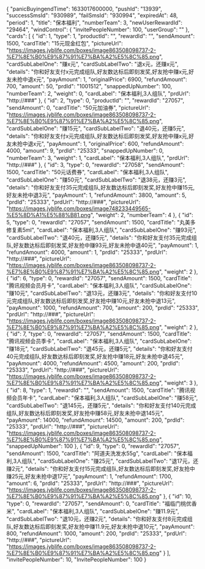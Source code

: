 {
    "panicBuyingendTime": 1633017600000,
    "pushId": "13939",
    "successSmsId": "930989",
    "failSmsId": "930994",
    "expiredAt": 48,
    "period": 1,
    "title": "保本福利",
    "numberTeam": 3,
    "newUserRewardId": "29464",
    "windControl": {
        "invitePeopleNumber": 100,
        "userGroup": ""
    },
    "cards": [
        {
            "id": 1,
            "type": 1,
            "productId": "",
            "rewardId": "",
            "sendAmount": 1500,
            "cardTitle": "15元现金红包",
            "pictureUrl": "https://images.jyblife.com/boxes/image863508098737-2-%E7%8E%B0%E9%87%91%E7%BA%A2%E5%8C%85.png",
            "cardSubLabelOne": "赚x元",
            "cardSubLabelTwo": "退x元，还赚x元",
            "details": "你和好友支付x元完成组队,好友数达标后即刻发奖,好友抢中赚x元,好友未抢中退x元",
            "payAmount": 1,
            "originalPrice": 6900,
            "refundAmount": 700,
            "amount": 50,
            "prdId": "1001512",
            "snappedUpNumber": 100,
            "numberTeam": 2,
            "weight": 0,
            "cardLabel": "保本福利,3人组队",
            "prdUrl": "http://###"
        },
        {
            "id": 2,
            "type": 0,
            "productId": "",
            "rewardId": "27057",
            "sendAmount": 0,
            "cardTitle": "50元加油券",
            "pictureUrl": "https://images.jyblife.com/boxes/image863508098737-2-%E7%8E%B0%E9%87%91%E7%BA%A2%E5%8C%85.png",
            "cardSubLabelOne": "赚15元",
            "cardSubLabelTwo": "退40元，还赚5元",
            "details": "你和好友支付x元完成组队,好友数达标后即刻发奖,好友抢中赚x元,好友未抢中退x元",
            "payAmount": 1,
            "originalPrice": 600,
            "refundAmount": 4000,
            "amount": 9,
            "prdId": "25333",
            "snappedUpNumber": 0,
            "numberTeam": 3,
            "weight": 1,
            "cardLabel": "保本福利,3人组队",
            "prdUrl": "http://###"
        },
        {
            "id": 3,
            "type": 0,
            "rewardId": "27058",
            "sendAmount": 1500,
            "cardTitle": "50元话费券",
            "cardLabel": "保本福利,3人组队",
            "cardSubLabelOne": "赚50元",
            "cardSubLabelTwo": "退38元，还赚3元",
            "details": "你和好友支付35元完成组队,好友数达标后即刻发奖,好友抢中赚15元,好友未抢中退3元",
            "payAmount": 1,
            "refundAmount": 3800,
            "amount": 5,
            "prdId": "25333",
            "prdUrl": "http://###",
            "pictureUrl": "https://images.jyblife.com/boxes/image748233449565-%E5%8D%A1%E5%88%B81.png",
            "weight": 2,
            "numberTeam": 4
        },
        {
            "id": 5,
            "type": 0,
            "rewardId": "27057",
            "sendAmount": 1500,
            "cardTitle": "丸美多修复素5ml",
            "cardLabel": "保本福利,3人组队",
            "cardSubLabelOne": "赚93元",
            "cardSubLabelTwo": "退40元，还赚5元",
            "details": "你和好友支付35元完成组队,好友数达标后即刻发奖,好友抢中赚93元,好友未抢中退40元",
            "payAmount": 1,
            "refundAmount": 4000,
            "amount": 1,
            "prdId": "25333",
            "prdUrl": "http://###",
            "pictureUrl": "https://images.jyblife.com/boxes/image863508098737-2-%E7%8E%B0%E9%87%91%E7%BA%A2%E5%8C%85.png",
            "weight": 2
        },
        {
            "id": 6,
            "type": 0,
            "rewardId": "27057",
            "sendAmount": 1500,
            "cardTitle": "腾讯视频会员月卡",
            "cardLabel": "保本福利,3人组队",
            "cardSubLabelOne": "赚10元",
            "cardSubLabelTwo": "退13元，还赚3元",
            "details": "你和好友支付10元完成组队,好友数达标后即刻发奖,好友抢中赚10元,好友未抢中退13元",
            "payAmount": 1000,
            "refundAmount": 700,
            "amount": 200,
            "prdId": "25333",
            "prdUrl": "http://###",
            "pictureUrl": "https://images.jyblife.com/boxes/image863508098737-2-%E7%8E%B0%E9%87%91%E7%BA%A2%E5%8C%85.png",
            "weight": 2
        },
        {
            "id": 7,
            "type": 0,
            "rewardId": "27057",
            "sendAmount": 1500,
            "cardTitle": "腾讯视频会员季卡",
            "cardLabel": "保本福利,3人组队",
            "cardSubLabelOne": "赚18元",
            "cardSubLabelTwo": "退45元，还赚5元",
            "details": "你和好友支付40元完成组队,好友数达标后即刻发奖,好友抢中赚18元,好友未抢中退45元",
            "payAmount": 4000,
            "refundAmount": 4500,
            "amount": 200,
            "prdId": "25333",
            "prdUrl": "http://###",
            "pictureUrl": "https://images.jyblife.com/boxes/image863508098737-2-%E7%8E%B0%E9%87%91%E7%BA%A2%E5%8C%85.png",
            "weight": 3
        },
        {
            "id": 8,
            "type": 1,
            "rewardId": "",
            "sendAmount": 1500,
            "cardTitle": "腾讯视频会员年卡",
            "cardLabel": "保本福利,3人组队",
            "cardSubLabelOne": "赚58元",
            "cardSubLabelTwo": "退145元，还赚5元",
            "details": "你和好友支付140元完成组队,好友数达标后即刻发奖,好友抢中赚58元,好友未抢中退145元",
            "payAmount": 14000,
            "refundAmount": 14500,
            "amount": 200,
            "prdId": "25333",
            "prdUrl": "http://###",
            "pictureUrl": "https://images.jyblife.com/boxes/image863508098737-2-%E7%8E%B0%E9%87%91%E7%BA%A2%E5%8C%85.png",
            "snappedUpNumber": 100
        },
        {
            "id": 9,
            "type": 0,
            "rewardId": "27057",
            "sendAmount": 1500,
            "cardTitle": "阿道夫洗发水55g",
            "cardLabel": "保本福利,3人组队",
            "cardSubLabelOne": "赚25元",
            "cardSubLabelTwo": "退17元，还赚2元",
            "details": "你和好友支付15元完成组队,好友数达标后即刻发奖,好友抢中赚25元,好友未抢中退17元",
            "payAmount": 1,
            "refundAmount": 1700,
            "amount": 6,
            "prdId": "25333",
            "prdUrl": "http://###",
            "pictureUrl": "https://images.jyblife.com/boxes/image863508098737-2-%E7%8E%B0%E9%87%91%E7%BA%A2%E5%8C%85.png"
        },
        {
            "id": 10,
            "type": 0,
            "rewardId": "27057",
            "sendAmount": 0,
            "cardTitle": "福临门桃优香米",
            "cardLabel": "保本福利,3人组队",
            "cardSubLabelOne": "赚11.9元",
            "cardSubLabelTwo": "退10元，还赚2元",
            "details": "你和好友支付8元完成组队,好友数达标后即刻发奖,好友抢中赚11.9元,好友未抢中退10元",
            "payAmount": 800,
            "refundAmount": 1000,
            "amount": 200,
            "prdId": "25333",
            "prdUrl": "http://###",
            "pictureUrl": "https://images.jyblife.com/boxes/image863508098737-2-%E7%8E%B0%E9%87%91%E7%BA%A2%E5%8C%85.png"
        }
    ],
    "invitePeopleNumber": 10,
    "InvitePeopleNumber": 100
}